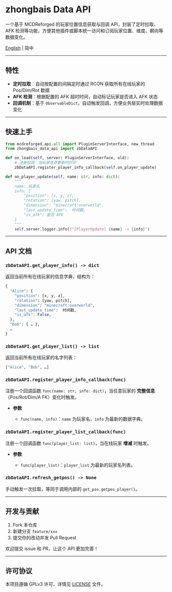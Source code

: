 # zhongbais Data API

一个基于 MCDReforged 的玩家位置信息获取与回调 API，封装了定时拉取、AFK 检测等功能，方便其他插件或脚本统一访问和订阅玩家位置、维度、朝向等数据变化。

[English](README.md) | 简中

---

## 特性

- **定时拉取**：自动按配置的间隔定时通过 RCON 获取所有在线玩家的 Pos/Dim/Rot 数据
- **AFK 检测**：根据配置的 AFK 超时时间，自动标记玩家是否进入 AFK 状态  
- **回调机制**：基于 `ObservableDict`，自动触发回调，方便业务层实时处理数据变化  

---

## 快速上手

```python
from mcdreforged.api.all import PluginServerInterface, new_thread
from zhongbais_data_api import zbDataAPI

def on_load(self, server: PluginServerInterface, old):
    # 注册回调：当玩家信息更新时打印
    zbDataAPI.register_player_info_callback(self.on_player_update)

def on_player_update(self, name: str, info: dict):
    """
    name: 玩家名
    info: {
        "position": [x, y, z],
        "rotation": [yaw, pitch],
        "dimension": "minecraft:overworld",
        "last_update_time":  时间戳,
        "is_afk": 是否 AFK
    }
    """
    self.server.logger.info(f"[PlayerUpdate] {name} -> {info}")
```

---

## API 文档

### `zbDataAPI.get_player_info() -> dict`

返回当前所有在线玩家的信息字典，结构为：

```python
{
  "Alice": {
    "position": [x, y, z],
    "rotation": [yaw, pitch],
    "dimension": "minecraft:overworld",
    "last_update_time":  时间戳,
    "is_afk": False,
  },
  "Bob": { … },
  …
}
```

### `zbDataAPI.get_player_list() -> list`

返回当前所有在线玩家的名字列表：

```python
["Alice", "Bob", …]
```

### `zbDataAPI.register_player_info_callback(func)`

注册一个回调函数 `func(name: str, info: dict)`，当任意玩家的 **完整信息**（Pos/Rot/Dim/A FK）变化时触发。

- **参数**

  - `func(name, info)`：`name` 为玩家名，`info` 为最新的数据字典。

### `zbDataAPI.register_player_list_callback(func)`

注册一个回调函数 `func(player_list: list)`，当在线玩家 **增减** 时触发。

- **参数**

  - `func(player_list)`：`player_list` 为最新的玩家名列表。

### `zbDataAPI.refresh_getpos() -> None`

手动触发一次拉取，等同于调用内部的 `get_pos.getpos_player()`。

---

## 开发与贡献

1. Fork 本仓库
2. 新建分支 `feature/xxx`
3. 提交你的改动并发 Pull Request

欢迎提交 issue 和 PR，让这个 API 更加完善！

---

## 许可协议

本项目遵循 GPLv3 许可，详情见 [LICENSE](./LICENSE) 文件。
